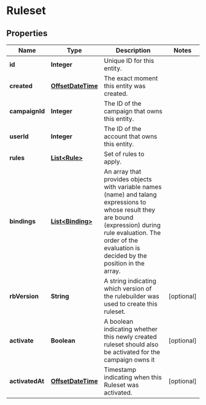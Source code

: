 

# Ruleset


## Properties

Name | Type | Description | Notes
------------ | ------------- | ------------- | -------------
**id** | **Integer** | Unique ID for this entity. | 
**created** | [**OffsetDateTime**](OffsetDateTime.md) | The exact moment this entity was created. | 
**campaignId** | **Integer** | The ID of the campaign that owns this entity. | 
**userId** | **Integer** | The ID of the account that owns this entity. | 
**rules** | [**List&lt;Rule&gt;**](Rule.md) | Set of rules to apply. | 
**bindings** | [**List&lt;Binding&gt;**](Binding.md) | An array that provides objects with variable names (name) and talang expressions to whose result they are bound (expression) during rule evaluation. The order of the evaluation is decided by the position in the array. | 
**rbVersion** | **String** | A string indicating which version of the rulebuilder was used to create this ruleset. |  [optional]
**activate** | **Boolean** | A boolean indicating whether this newly created ruleset should also be activated for the campaign owns it |  [optional]
**activatedAt** | [**OffsetDateTime**](OffsetDateTime.md) | Timestamp indicating when this Ruleset was activated. |  [optional]



